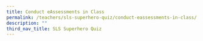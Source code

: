 ```yaml
---
title: Conduct eAssessments in Class
permalink: /teachers/sls-superhero-quiz/conduct-eassessments-in-class/
description: ""
third_nav_title: SLS Superhero Quiz
---
```

